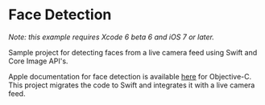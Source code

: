 Face Detection
==============

_Note: this example requires Xcode 6 beta 6 and iOS 7 or later._

Sample project for detecting faces from a live camera feed using Swift and Core Image API's.

Apple documentation for face detection is available [here](https://developer.apple.com/library/ios/documentation/graphicsimaging/Conceptual/CoreImaging/ci_detect_faces/ci_detect_faces.html) for Objective-C. This project migrates the code to Swift and integrates it with a live camera feed.

